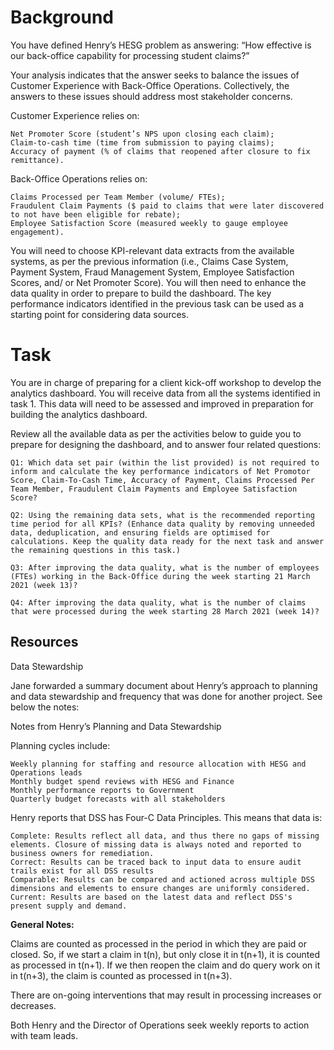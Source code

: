 # Background

You have defined Henry’s HESG problem as answering: “How effective is our back-office capability for processing student claims?”

Your analysis indicates that the answer seeks to balance the issues of Customer Experience with Back-Office Operations. Collectively, the answers to these issues should address most stakeholder concerns.

Customer Experience relies on:

    Net Promoter Score (student’s NPS upon closing each claim);
    Claim-to-cash time (time from submission to paying claims);
    Accuracy of payment (% of claims that reopened after closure to fix remittance).

Back-Office Operations relies on:

    Claims Processed per Team Member (volume/ FTEs);
    Fraudulent Claim Payments ($ paid to claims that were later discovered to not have been eligible for rebate);
    Employee Satisfaction Score (measured weekly to gauge employee engagement).

You will need to choose KPI-relevant data extracts from the available systems, as per the previous information (i.e., Claims Case System, Payment System, Fraud Management System, Employee Satisfaction Scores, and/ or Net Promoter Score). You will then need to enhance the data quality in order to prepare to build the dashboard. The key performance indicators identified in the previous task can be used as a starting point for considering data sources.

# Task
You are in charge of preparing for a client kick-off workshop to develop the analytics dashboard. You will receive data from all the systems identified in task 1. This data will need to be assessed and improved in preparation for building the analytics dashboard. 

Review all the available data as per the activities below to guide you to prepare for designing the dashboard, and to answer four related questions: 

    Q1: Which data set pair (within the list provided) is not required to inform and calculate the key performance indicators of Net Promotor Score, Claim-To-Cash Time, Accuracy of Payment, Claims Processed Per Team Member, Fraudulent Claim Payments and Employee Satisfaction Score? 

    Q2: Using the remaining data sets, what is the recommended reporting time period for all KPIs? (Enhance data quality by removing unneeded data, deduplication, and ensuring fields are optimised for calculations. Keep the quality data ready for the next task and answer the remaining questions in this task.)

    Q3: After improving the data quality, what is the number of employees (FTEs) working in the Back-Office during the week starting 21 March 2021 (week 13)? 

    Q4: After improving the data quality, what is the number of claims that were processed during the week starting 28 March 2021 (week 14)? 
    
    
## Resources
Data Stewardship

Jane forwarded a summary document about Henry’s approach to planning and data stewardship and frequency that was done for another project. See below the notes: 

Notes from Henry’s Planning and Data Stewardship

Planning cycles include:

    Weekly planning for staffing and resource allocation with HESG and Operations leads
    Monthly budget spend reviews with HESG and Finance
    Monthly performance reports to Government
    Quarterly budget forecasts with all stakeholders

Henry reports that DSS has Four-C Data Principles. This means that data is:

    Complete: Results reflect all data, and thus there no gaps of missing elements. Closure of missing data is always noted and reported to business owners for remediation.
    Correct: Results can be traced back to input data to ensure audit trails exist for all DSS results
    Comparable: Results can be compared and actioned across multiple DSS dimensions and elements to ensure changes are uniformly considered.
    Current: Results are based on the latest data and reflect DSS's present supply and demand.

**General Notes:**<br>

Claims are counted as processed in the period in which they are paid or closed. So, if we start a claim in t(n), but only close it in t(n+1), it is counted as processed in t(n+1). If we then reopen the claim and do query work on it in t(n+3), the claim is counted as processed in t(n+3).

There are on-going interventions that may result in processing increases or decreases.

Both Henry and the Director of Operations seek weekly reports to action with team leads.
